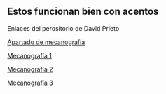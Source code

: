 ## Estos funcionan bien con acentos 
Enlaces del perositorio de David Prieto

[Apartado de mecanografía](https://github.com/d-prieto/Inkscape-fresado-y-soldadura)

[Mecanografía 1](https://agilefingers.com/es/test)

[Mecanografía 2](https://www.keyhero.com/prueba-mecanografia/test-gratuito/)

[Mecanografía 3](https://www.artypist.com/es/test-mecanografia/test-velocidad)

